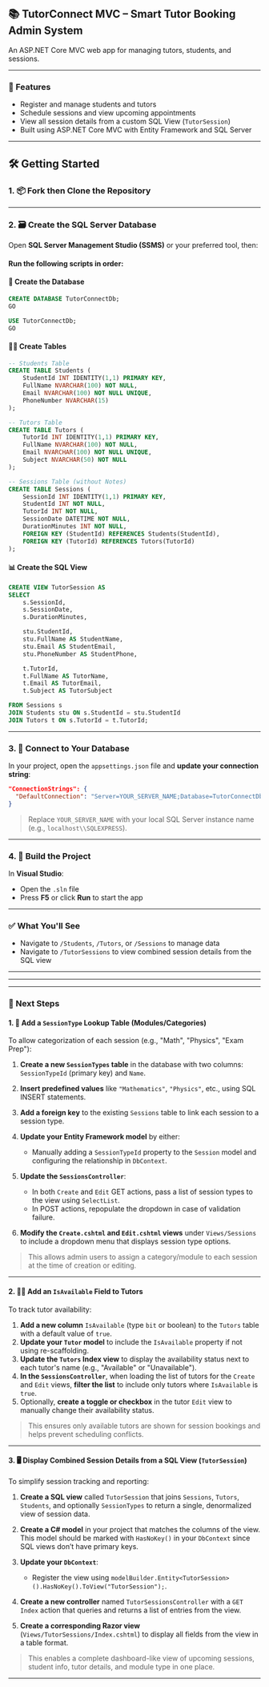 ## 📚 TutorConnect MVC – Smart Tutor Booking Admin System

An ASP.NET Core MVC web app for managing tutors, students, and sessions.

---

### 🚀 Features

* Register and manage students and tutors
* Schedule sessions and view upcoming appointments
* View all session details from a custom SQL View (`TutorSession`)
* Built using ASP.NET Core MVC with Entity Framework and SQL Server

---

## 🛠️ Getting Started

### 1. 📦 Fork then Clone the Repository

---

### 2. 🗃️ Create the SQL Server Database

Open **SQL Server Management Studio (SSMS)** or your preferred tool, then:

#### Run the following scripts in order:

#### 🧱 Create the Database

```sql
CREATE DATABASE TutorConnectDb;
GO

USE TutorConnectDb;
GO
```

#### 🧑‍🎓 Create Tables

```sql
-- Students Table
CREATE TABLE Students (
    StudentId INT IDENTITY(1,1) PRIMARY KEY,
    FullName NVARCHAR(100) NOT NULL,
    Email NVARCHAR(100) NOT NULL UNIQUE,
    PhoneNumber NVARCHAR(15)
);

-- Tutors Table
CREATE TABLE Tutors (
    TutorId INT IDENTITY(1,1) PRIMARY KEY,
    FullName NVARCHAR(100) NOT NULL,
    Email NVARCHAR(100) NOT NULL UNIQUE,
    Subject NVARCHAR(50) NOT NULL
);

-- Sessions Table (without Notes)
CREATE TABLE Sessions (
    SessionId INT IDENTITY(1,1) PRIMARY KEY,
    StudentId INT NOT NULL,
    TutorId INT NOT NULL,
    SessionDate DATETIME NOT NULL,
    DurationMinutes INT NOT NULL,
    FOREIGN KEY (StudentId) REFERENCES Students(StudentId),
    FOREIGN KEY (TutorId) REFERENCES Tutors(TutorId)
);
```

#### 📊 Create the SQL View

```sql
CREATE VIEW TutorSession AS
SELECT 
    s.SessionId,
    s.SessionDate,
    s.DurationMinutes,

    stu.StudentId,
    stu.FullName AS StudentName,
    stu.Email AS StudentEmail,
    stu.PhoneNumber AS StudentPhone,

    t.TutorId,
    t.FullName AS TutorName,
    t.Email AS TutorEmail,
    t.Subject AS TutorSubject

FROM Sessions s
JOIN Students stu ON s.StudentId = stu.StudentId
JOIN Tutors t ON s.TutorId = t.TutorId;
```

---

### 3. 🔌 Connect to Your Database

In your project, open the `appsettings.json` file and **update your connection string**:

```json
"ConnectionStrings": {
  "DefaultConnection": "Server=YOUR_SERVER_NAME;Database=TutorConnectDb;Trusted_Connection=True;TrustServerCertificate=True"
}
```

> Replace `YOUR_SERVER_NAME` with your local SQL Server instance name (e.g., `localhost\\SQLEXPRESS`).

---

### 4. 🧱 Build the Project

In **Visual Studio**:

* Open the `.sln` file
* Press **F5** or click **Run** to start the app

---

### ✅ What You'll See

* Navigate to `/Students`, `/Tutors`, or `/Sessions` to manage data
* Navigate to `/TutorSessions` to view combined session details from the SQL view

---
---
---

### 🧩 Next Steps 

#### 1. 💼 Add a `SessionType` Lookup Table (Modules/Categories)

To allow categorization of each session (e.g., "Math", "Physics", "Exam Prep"):

1. **Create a new `SessionTypes` table** in the database with two columns: `SessionTypeId` (primary key) and `Name`.
2. **Insert predefined values** like `"Mathematics"`, `"Physics"`, etc., using SQL INSERT statements.
3. **Add a foreign key** to the existing `Sessions` table to link each session to a session type.
4. **Update your Entity Framework model** by either:

   * Manually adding a `SessionTypeId` property to the `Session` model and configuring the relationship in `DbContext`.
5. **Update the `SessionsController`**:

   * In both `Create` and `Edit` GET actions, pass a list of session types to the view using `SelectList`.
   * In POST actions, repopulate the dropdown in case of validation failure.
6. **Modify the `Create.cshtml` and `Edit.cshtml` views** under `Views/Sessions` to include a dropdown menu that displays session type options.

> This allows admin users to assign a category/module to each session at the time of creation or editing.

---

#### 2. 👩‍🏫 Add an `IsAvailable` Field to Tutors

To track tutor availability:

1. **Add a new column** `IsAvailable` (type `bit` or boolean) to the `Tutors` table with a default value of `true`.
2. **Update your `Tutor` model** to include the `IsAvailable` property if not using re-scaffolding.
3. **Update the `Tutors` Index view** to display the availability status next to each tutor's name (e.g., "Available" or "Unavailable").
4. **In the `SessionsController`**, when loading the list of tutors for the `Create` and `Edit` views, **filter the list** to include only tutors where `IsAvailable` is `true`.
5. Optionally, **create a toggle or checkbox** in the tutor `Edit` view to manually change their availability status.

> This ensures only available tutors are shown for session bookings and helps prevent scheduling conflicts.

---

#### 3. 🖥 Display Combined Session Details from a SQL View (`TutorSession`)

To simplify session tracking and reporting:

1. **Create a SQL view** called `TutorSession` that joins `Sessions`, `Tutors`, `Students`, and optionally `SessionTypes` to return a single, denormalized view of session data.
2. **Create a C# model** in your project that matches the columns of the view. This model should be marked with `HasNoKey()` in your `DbContext` since SQL views don’t have primary keys.
3. **Update your `DbContext`**:

   * Register the view using `modelBuilder.Entity<TutorSession>().HasNoKey().ToView("TutorSession");`.
4. **Create a new controller** named `TutorSessionsController` with a `GET Index` action that queries and returns a list of entries from the view.
5. **Create a corresponding Razor view** (`Views/TutorSessions/Index.cshtml`) to display all fields from the view in a table format.

> This enables a complete dashboard-like view of upcoming sessions, student info, tutor details, and module type in one place.

---



